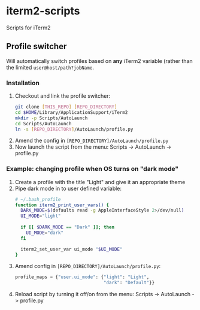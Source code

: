 # iterm2-scripts
Scripts for iTerm2

## Profile switcher

Will automatically switch profiles based on **any** iTerm2 variable (rather than the limited `user@host/path?jobName`.

### Installation

1. Checkout and link the profile switcher:
      ```bash
      git clone [THIS_REPO] [REPO_DIRECTORY]
      cd $HOME/Library/ApplicationSupport/iTerm2
      mkdir -p Scripts/AutoLaunch
      cd Scripts/AutoLaunch
      ln -s [REPO_DIRECTORY]/AutoLaunch/profile.py
      ```
1. Amend the config in `[REPO_DIRECTORY]/AutoLaunch/profile.py`
1. Now launch the script from the menu: Scripts -> AutoLaunch -> profile.py

### Example: changing profile when OS turns on "dark mode"

1. Create a profile with the title "Light" and give it an appropriate theme
1. Pipe dark mode in to user defined variable:
      ```bash
      # ~/.bash_profile
      function iterm2_print_user_vars() {
        DARK_MODE=$(defaults read -g AppleInterfaceStyle 2>/dev/null)
        UI_MODE="light"
        
        if [[ $DARK_MODE == "Dark" ]]; then
          UI_MODE="dark"
        fi

        iterm2_set_user_var ui_mode "$UI_MODE"
      }
      ```
1. Amend config in `[REPO_DIRECTORY]/AutoLaunch/profile.py`:
      ```python
      profile_maps = {"user.ui_mode": {"light": "Light",
                                       "dark": "Default"}}
      ```
1. Reload script by turning it off/on from the menu: Scripts -> AutoLaunch -> profile.py
